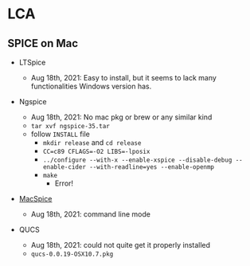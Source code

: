 # LCA



## SPICE on Mac

  * LTSpice
    * Aug 18th, 2021: Easy to install, but it seems to lack many functionalities Windows version has.

  * Ngspice
    * Aug 18th, 2021: No mac pkg or brew or any similar kind
    * ```tar xvf ngspice-35.tar```
    * follow ```INSTALL``` file
      * ```mkdir release``` and ```cd release``` 
      * ```CC=c89 CFLAGS=-O2 LIBS=-lposix```
      * ```../configure --with-x --enable-xspice --disable-debug --enable-cider --with-readline=yes --enable-openmp```
      * ```make```
        * Error! 

  * [MacSpice](https://www.macspice.com)
    * Aug 18th, 2021: command line mode
  
  * QUCS
    * Aug 18th, 2021: could not quite get it properly installed 
    * ```qucs-0.0.19-OSX10.7.pkg```

